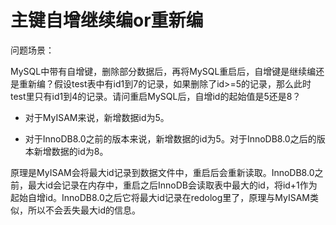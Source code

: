 # 主键自增继续编or重新编

问题场景：

MySQL中带有自增键，删除部分数据后，再将MySQL重启后，自增键是继续编还是重新编？假设test表中有id1到7的记录，如果删除了id>=5的记录，那么此时test里只有id1到4的记录。请问重启MySQL后，自增id的起始值是5还是8？

- 对于MyISAM来说，新增数据id为5。 

- 对于InnoDB8.0之前的版本来说，新增数据的id为5。对于InnoDB8.0之后的版本新增数据的id为8。 

原理是MyISAM会将最大id记录到数据文件中，重启后会重新读取。InnoDB8.0之前，最大id会记录在内存中，重启之后InnoDB会读取表中最大的id，将id+1作为起始自增id。InnoDB8.0之后它将最大id记录在redolog里了，原理与MyISAM类似，所以不会丢失最大id的信息。  